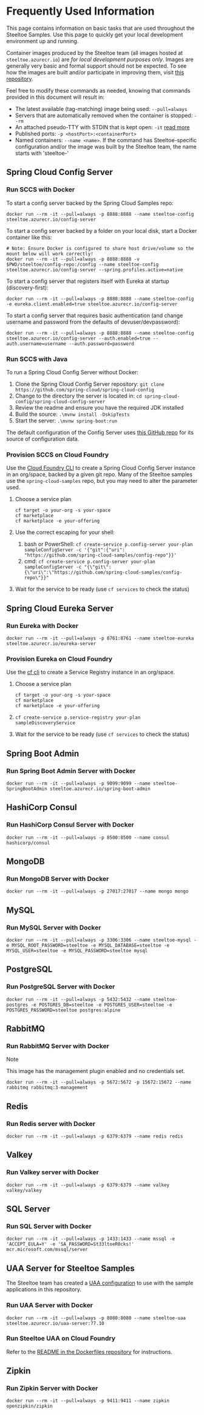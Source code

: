 # Frequently Used Information

This page contains information on basic tasks that are used throughout the Steeltoe Samples. Use this page to quickly get your local development environment up and running.

Container images produced by the Steeltoe team (all images hosted at `steeltoe.azurecr.io`) are *for local development purposes only*. Images are generally very basic and formal support should not be expected. To see how the images are built and/or participate in improving them, visit [this repository](https://github.com/SteeltoeOSS/Dockerfiles).

Feel free to modify these commands as needed, knowing that commands provided in this document will result in:

* The latest available (tag-matching) image being used: `--pull=always`
* Servers that are automatically removed when the container is stopped: `--rm`
* An attached pseudo-TTY with STDIN that is kept open: `-it` [read more](https://docs.docker.com/reference/cli/docker/container/run/#tty)
* Published ports: `-p <hostPort>:<containerPort>`
* Named containers: `--name <name>`. If the command has Steeltoe-specific configuration and/or the image was built by the Steeltoe team, the name starts with 'steeltoe-'

## Spring Cloud Config Server

### Run SCCS with Docker

To start a config server backed by the Spring Cloud Samples repo:

```shell
docker run --rm -it --pull=always -p 8888:8888 --name steeltoe-config steeltoe.azurecr.io/config-server
```

To start a config server backed by a folder on your local disk, start a Docker container like this:

```shell
# Note: Ensure Docker is configured to share host drive/volume so the mount below will work correctly!
docker run --rm -it --pull=always -p 8888:8888 -v $PWD/steeltoe/config-repo:/config --name steeltoe-config steeltoe.azurecr.io/config-server --spring.profiles.active=native
```

To start a config server that registers itself with Eureka at startup (discovery-first):

```shell
docker run --rm -it --pull=always -p 8888:8888 --name steeltoe-config -e eureka.client.enabled=true steeltoe.azurecr.io/config-server
```

To start a config server that requires basic authentication (and change username and password from the defaults of devuser/devpassword):

```shell
docker run --rm -it --pull=always -p 8888:8888 --name steeltoe-config steeltoe.azurecr.io/config-server --auth.enabled=true --auth.username=username --auth.password=password
```

### Run SCCS with Java

To run a Spring Cloud Config Server without Docker:

1. Clone the Spring Cloud Config Server repository: `git clone https://github.com/spring-cloud/spring-cloud-config`
1. Change to the directory the server is located in: `cd spring-cloud-config/spring-cloud-config-server`
1. Review the readme and ensure you have the required JDK installed
1. Build the source: `.\mvnw install -DskipTests`
1. Start the server: `.\mvnw spring-boot:run`

The default configuration of the Config Server uses [this GitHub repo](https://github.com/spring-cloud-samples/config-repo) for its source of configuration data.

### Provision SCCS on Cloud Foundry

Use the [Cloud Foundry CLI](https://github.com/cloudfoundry/cli) to create a Spring Cloud Config Server instance in an org/space, backed by a given git repo. Many of the Steeltoe samples use the `spring-cloud-samples` repo, but you may need to alter the parameter used.

1. Choose a service plan

   ```shell
   cf target -o your-org -s your-space
   cf marketplace
   cf marketplace -e your-offering
   ```

1. Use the correct escaping for your shell:
   1. bash or PowerShell: `cf create-service p.config-server your-plan sampleConfigServer -c '{"git":{"uri": "https://github.com/spring-cloud-samples/config-repo"}}'`
   1. cmd: `cf create-service p.config-server your-plan sampleConfigServer -c "{\"git\":{\"uri\":\"https://github.com/spring-cloud-samples/config-repo\"}}"`
1. Wait for the service to be ready (use `cf services` to check the status)

## Spring Cloud Eureka Server

### Run Eureka with Docker

```shell
docker run --rm -it --pull=always -p 8761:8761 --name steeltoe-eureka steeltoe.azurecr.io/eureka-server
```

### Provision Eureka on Cloud Foundry

Use the [cf cli](https://github.com/cloudfoundry/cli) to create a Service Registry instance in an org/space.

1. Choose a service plan

   ```shell
   cf target -o your-org -s your-space
   cf marketplace
   cf marketplace -e your-offering
   ```

1. `cf create-service p.service-registry your-plan sampleDiscoveryService`
1. Wait for the service to be ready (use `cf services` to check the status)

## Spring Boot Admin

### Run Spring Boot Admin Server with Docker

```shell
docker run --rm -it --pull=always -p 9099:9099 --name steeltoe-SpringBootAdmin steeltoe.azurecr.io/spring-boot-admin
```

## HashiCorp Consul

### Run HashiCorp Consul Server with Docker

```shell
docker run --rm -it --pull=always -p 8500:8500 --name consul hashicorp/consul
```

## MongoDB

### Run MongoDB Server with Docker

```shell
docker run --rm -it --pull=always -p 27017:27017 --name mongo mongo
```

## MySQL

### Run MySQL Server with Docker

```shell
docker run --rm -it --pull=always -p 3306:3306 --name steeltoe-mysql -e MYSQL_ROOT_PASSWORD=steeltoe -e MYSQL_DATABASE=steeltoe -e MYSQL_USER=steeltoe -e MYSQL_PASSWORD=steeltoe mysql
```

## PostgreSQL

### Run PostgreSQL Server with Docker

```shell
docker run --rm -it --pull=always -p 5432:5432 --name steeltoe-postgres -e POSTGRES_DB=steeltoe -e POSTGRES_USER=steeltoe -e POSTGRES_PASSWORD=steeltoe postgres:alpine
```

## RabbitMQ

### Run RabbitMQ Server with Docker

> [!NOTE]
> This image has the management plugin enabled and no credentials set.

```shell
docker run --rm -it --pull=always -p 5672:5672 -p 15672:15672 --name rabbitmq rabbitmq:3-management
```

## Redis

### Run Redis server with Docker

```shell
docker run --rm -it --pull=always -p 6379:6379 --name redis redis
```

## Valkey

### Run Valkey server with Docker

```shell
docker run --rm -it --pull=always -p 6379:6379 --name valkey valkey/valkey
```

## SQL Server

### Run SQL Server with Docker

```shell
docker run --rm -it --pull=always -p 1433:1433 --name mssql -e 'ACCEPT_EULA=Y' -e 'SA_PASSWORD=St33ltoeR0cks!' mcr.microsoft.com/mssql/server
```

## UAA Server for Steeltoe Samples

The Steeltoe team has created a [UAA configuration](https://github.com/SteeltoeOSS/Dockerfiles/blob/main/uaa-server/uaa.yml) to use with the sample applications in this repository.

### Run UAA Server with Docker

```shell
docker run --rm -it --pull=always -p 8080:8080 --name steeltoe-uaa steeltoe.azurecr.io/uaa-server:77.10
```

### Run Steeltoe UAA on Cloud Foundry

Refer to the [README in the Dockerfiles repository](https://github.com/SteeltoeOSS/Dockerfiles/blob/main/uaa-server/README.md) for instructions.

## Zipkin

### Run Zipkin Server with Docker

```shell
docker run --rm -it --pull=always -p 9411:9411 --name zipkin openzipkin/zipkin
```
